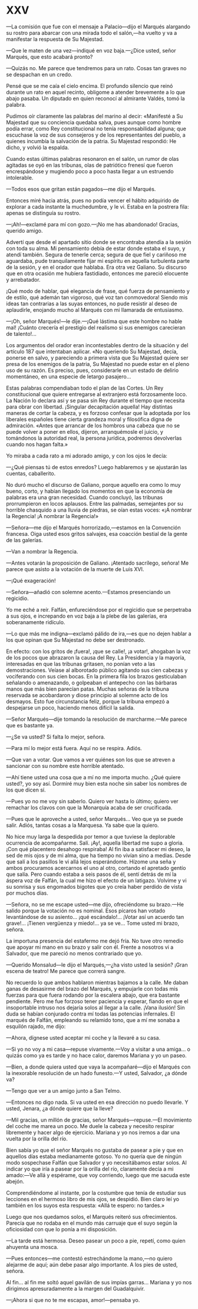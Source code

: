 # XXV

—La comisión que fue con el mensaje a Palacio—dijo el Marqués alargando su
rostro para abarcar con una mirada todo el salón,—ha vuelto y va a manifestar
la respuesta de Su Majestad.

—Que le maten de una vez—indiqué en voz baja.—¿Dice usted, señor Marqués, que
esto acabará pronto?

—Quizás no. Me parece que tendremos para un rato. Cosas tan graves no se
despachan en un credo.

Pensé que se me caía el cielo encima. El profundo silencio que reinó durante un
rato en aquel recinto, obligome a atender brevemente a lo que abajo pasaba. Un
diputado en quien reconocí al almirante Valdés, tomó la palabra.

Pudimos oír claramente las palabras del marino al decir: «Manifesté a Su
Majestad que su conciencia quedaba salva, pues aunque como hombre podía errar,
como Rey constitucional no tenía responsabilidad alguna; que escuchase la voz
de sus consejeros y de los representantes del pueblo, a quienes incumbía la
salvación de la patria. Su Majestad respondió: He dicho, y volvió la espalda.

Cuando estas últimas palabras resonaron en el salón, un rumor de olas agitadas
se oyó en las tribunas, olas de patriótico frenesí que fueron encrespándose
y mugiendo poco a poco hasta llegar a un estruendo intolerable.

—Todos esos que gritan están pagados—me dijo el Marqués.

Entonces miré hacia atrás, pues no podía vencer el hábito adquirido de explorar
a cada instante la muchedumbre, y le vi. Estaba en la postrera fila: apenas se
distinguía su rostro.

—¡Ah!—exclamé para mí con gozo.—¡No me has abandonado! Gracias, querido
amigo.

Advertí que desde el apartado sitio donde se encontraba atendía a la sesión con
toda su alma. Mi pensamiento debía de estar donde estaba el suyo, y atendí
también. Segura de tenerle cerca; segura de que fiel y cariñoso me aguardaba,
pude tranquilamente fijar mi espíritu en aquella turbulenta parte de la sesión,
y en el orador que hablaba. Era otra vez Galiano. Su discurso que en otra
ocasión me hubiera fastidiado, entonces me pareció elocuente y arrebatador.

¡Qué modo de hablar, qué elegancia de frase, qué fuerza de pensamiento y de
estilo, qué ademán tan vigoroso, qué voz tan conmovedora! Siendo mis ideas tan
contrarias a las suyas entonces, no pude resistir al deseo de aplaudirle,
enojando mucho al Marqués con mi llamarada de entusiasmo.

—¡Oh, señor Marqués!—le dije.—¡Qué lástima que este hombre no hable mal!
¡Cuánto crecería el prestigio del realismo si sus enemigos carecieran de
talento!...

Los argumentos del orador eran incontestables dentro de la situación y del
artículo 187 que intentaban aplicar. «No queriendo Su Majestad, decía, ponerse
en salvo, y pareciendo a primera vista que Su Majestad quiere ser presa de los
enemigos de la patria, Su Majestad no puede estar en el pleno uso de su razón.
Es preciso, pues, considerarle en un estado de delirio momentáneo, en una
especie de letargo pasajero...

Estas palabras compendiaban todo el plan de las Cortes. Un Rey constitucional
que quiere entregarse al extranjero está forzosamente loco. La Nación lo
declara así y se pasa sin Rey durante el tiempo que necesita para obrar con
libertad. ¡Singular decapitación aquella! Hay distintas maneras de cortar la
cabeza, y es forzoso confesar que la adoptada por los liberales españoles tiene
cierta grandeza moral y filosófica digna de admiración. «Antes que arrancar de
los hombros una cabeza que no se puede volver a poner en ellos, dijeron,
arranquémosle el juicio, y tomándonos la autoridad real, la persona jurídica,
podremos devolverlas cuando nos hagan falta.»

Yo miraba a cada rato a mi adorado amigo, y con los ojos le decía:

—¿Qué piensas tú de estos enredos? Luego hablaremos y se ajustarán las cuentas,
caballerito.

No duró mucho el discurso de Galiano, porque aquello era como lo muy bueno,
corto, y habían llegado los momentos en que la economía de palabras era una
gran necesidad. Cuando concluyó, las tribunas prorrumpieron en locos aplausos.
Entre las palmadas, semejantes por su horrible chasquido a una lluvia de
piedras, se oían estas voces: «¡A nombrar la Regencia! ¡A nombrar la
Regencia!»

—Señora—me dijo el Marqués horrorizado,—estamos en la Convención francesa.
Oiga usted esos gritos salvajes, esa coacción bestial de la gente de las
galerías.

—Van a nombrar la Regencia.

—Antes votarán la proposición de Galiano. ¡Atentado sacrílego, señora! Me
parece que asisto a la votación de la muerte de Luis XVI.

—¡Qué exageración!

—Señora—añadió con solemne acento.—Estamos presenciando un regicidio.

Yo me eché a reír. Falfán, enfureciéndose por el regicidio que se perpetraba
a sus ojos, e increpando en voz baja a la plebe de las galerías, era
soberanamente ridículo.

—Lo que más me indigna—exclamó pálido de ira,—es que no dejen hablar a los
que opinan que Su Majestad no debe ser destronado.

En efecto: con los gritos de ¡fuera!, ¡que se calle!, ¡a votar!, ahogaban la
voz de los pocos que abrazaron la causa del Rey. La Presidencia y la mayoría,
interesadas en que las tribunas gritasen, no ponían veto a las demostraciones.
Veíase al alborotado público agitando sus cien cabezas y vociferando con sus
cien bocas. En la primera fila los brazos gesticulaban señalando o amenazando,
o golpeaban el antepecho con las bárbaras manos que más bien parecían patas.
Muchas señoras de la tribuna reservada se acobardaron y diose principio al
solemne acto de los desmayos. Esto fue circunstancia feliz, porque la tribuna
empezó a despejarse un poco, haciendo menos difícil la salida.

—Señor Marqués—dije tomando la resolución de marcharme.—Me parece que es
bastante ya.

—¿Se va usted? Si falta lo mejor, señora.

—Para mí lo mejor está fuera. Aquí no se respira. Adiós.

—Que van a votar. Que vamos a ver quiénes son los que se atreven a sancionar
con su nombre este horrible atentado.

—Ahí tiene usted una cosa que a mí no me importa mucho. ¿Qué quiere usted?, yo
soy así. Dormiré muy bien esta noche sin saber los nombres de los que dicen sí.

—Pues yo no me voy sin saberlo. Quiero ver hasta lo último; quiero ver remachar
los clavos con que la Monarquía acaba de ser crucificada.

—Pues que le aproveche a usted, señor Marqués... Veo que ya se puede salir.
Adiós, tantas cosas a la Marquesa. Ya sabe que la quiero.

No hice muy larga la despedida por temor a que tuviese la deplorable ocurrencia
de acompañarme. Salí. ¡Ay!, aquella libertad me supo a gloria. ¡Con qué
placentero desahogo respiraba! Al fin iba a satisfacer mi deseo, la sed de mis
ojos y de mi alma, que ha tiempo no vivían sino a medias. Desde que salí a los
pasillos le vi allá lejos esperándome. Hízome una seña y ambos procuramos
acercarnos el uno al otro, cortando el apretado gentío que salía. Pero cuando
estaba a seis pasos de él, sentí detrás de mí la áspera voz de Falfán, la cual
me hizo el efecto de un latigazo. Volvime y vi su sonrisa y sus engomados
bigotes que yo creía haber perdido de vista por muchos días.

—Señora, no se me escape usted—me dijo, ofreciéndome su brazo.—He salido
porque la votación no es nominal. Esos pícaros han votado levantándose de su
asiento... ¡qué escándalo!... ¡Votar así un acuerdo tan grave!... ¡Tienen
vergüenza y miedo!... ya se ve... Tome usted mi brazo, señora.

La importuna presencia del estafermo me dejó fría. No tuve otro remedio que
apoyar mi mano en su brazo y salir con él. Frente a nosotros vi a Salvador, que
me pareció no menos contrariado que yo.

—Querido Monsalud—le dijo el Marqués,—¿ha visto usted la sesión? ¡Gran escena
de teatro! Me parece que correrá sangre.

No recuerdo lo que ambos hablaron mientras bajamos a la calle. Me daban ganas
de desasirme del brazo del Marqués, y empujarle con todas mis fuerzas para que
fuera rodando por la escalera abajo, que era bastante pendiente. Pero me fue
forzoso tener paciencia y esperar, fiando en que el insoportable intruso nos
dejaría solos al llegar a la calle. ¡Vana ilusión! Sin duda se habían conjurado
contra mí todas las potencias infernales. El marqués de Falfán, empleando su
relamido tono, que a mí me sonaba a esquilón rajado, me dijo:

—Ahora, dígnese usted aceptar mi coche y la llevaré a su casa.

—Si yo no voy a mi casa—repuse vivamente.—Voy a visitar a una amiga...
o quizás como ya es tarde y no hace calor, daremos Mariana y yo un paseo.

—Bien, a donde quiera usted que vaya la acompañaré—dijo el Marqués con la
inexorable resolución de un hado funesto.—Y usted, Salvador, ¿a dónde va?

—Tengo que ver a un amigo junto a San Telmo.

—Entonces no digo nada. Si va usted en esa dirección no puedo llevarle.
Y usted, Jenara, ¿a dónde quiere que la lleve?

—Mil gracias, un millón de gracias, señor Marqués—repuse.—El movimiento del
coche me marea un poco. Me duele la cabeza y necesito respirar libremente
y hacer algo de ejercicio. Mariana y yo nos iremos a dar una vuelta por la
orilla del río.

Bien sabía yo que el señor Marqués no gustaba de pasear a pie y que en aquellos
días estaba medianamente gotoso. Yo no quería que de ningún modo sospechase
Falfán que Salvador y yo necesitábamos estar solos. Al indicar yo que iría
a pasear por la orilla del río, claramente decía a mi amado:—Ve allá
y espérame, que voy corriendo, luego que me sacuda este abejón.

Comprendiéndome al instante, por la costumbre que tenía de estudiar sus
lecciones en el hermoso libro de mis ojos, se despidió. Bien claro leí yo
también en los suyos esta respuesta: «Allá te espero: no tardes.»

Luego que nos quedamos solos, el Marqués reiteró sus ofrecimientos. Parecía que
no rodaba en el mundo más carruaje que el suyo según la oficiosidad con que lo
ponía a mi disposición.

—La tarde está hermosa. Deseo pasear un poco a pie, repetí, como quien ahuyenta
una mosca.

—Pues entonces—me contestó estrechándome la mano,—no quiero alejarme de aquí;
aún debe pasar algo importante. A los pies de usted, señora.

Al fin... al fin me soltó aquel gavilán de sus impías garras... Mariana y yo
nos dirigimos apresuradamente a la margen del Guadalquivir.

—¡Ahora si que no te me escapas, amor!—pensaba yo.
